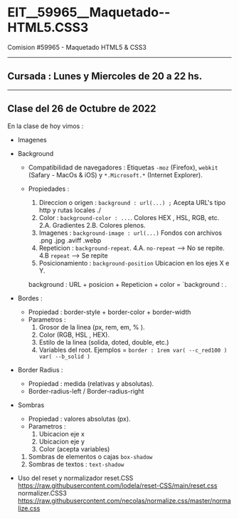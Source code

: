 # EIT__59965__Maquetado--HTML5.CSS3
Comision #59965 - Maquetado HTML5 &amp; CSS3

---
## Cursada : Lunes y Miercoles de 20 a 22 hs.

---
## Clase del 26 de Octubre de 2022

En la clase de hoy vimos :

 - Imagenes
 - Background
    - Compatibilidad de navegadores : Etiquetas `-moz` (Firefox), `webkit` (Safary - MacOs & iOS) y `*.Microsoft.*` (Internet Explorer).
    - Propiedades :
        1. Direccion o origen : `background : url(...) ;`
            Acepta URL's tipo http y rutas locales ./
        2. Color : `background-color : ...`.
            Colores HEX , HSL, RGB, etc.
                2.A. Gradientes
                2.B. Colores plenos.
        3. Imagenes : `background-image : url(...)`
            Fondos con archivos .png .jpg .aviff .webp
        4. Repeticion : `background-repeat`.
            4.A. `no-repeat` --> No se repite.
            4.B  `repeat` --> Se repite
        5. Posicionamiento : `background-position`
            Ubicacion en los ejes X e Y.

        background : URL + posicion + Repeticion + color = `background : .
 
 - Bordes :
    - Propiedad : border-style + border-color + border-width
    - Parametros :
        1. Grosor de la linea (px, rem, em, % ).
        2. Color (RGB, HSL , HEX).
        3. Estilo de la linea (solida, doted, double, etc.)
        4. Variables del root.
        Ejemplos = `border : 1rem var( --c_red100 ) var( --b_solid ) `
 - Border Radius :
    - Propiedad : medida (relativas y absolutas).
    - Border-radius-left / Border-radius-right
 
 - Sombras
    - Propiedad : valores absolutas (px).
    - Parametros :
        1. Ubicacion eje x
        2. Ubicacion eje y
        3. Color (acepta variables)

    1. Sombras de elementos o cajas `box-shadow`
    2. Sombras de textos : `text-shadow`

 - Uso del reset y normalizador
    reset.CSS
        https://raw.githubusercontent.com/lodela/reset-CSS/main/reset.css
    normalizer.CSS3
        https://raw.githubusercontent.com/necolas/normalize.css/master/normalize.css
